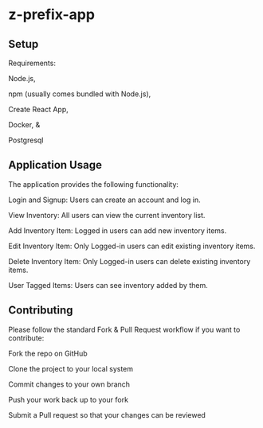 # z-prefix-app

## Setup
Requirements:

Node.js,

npm (usually comes bundled with Node.js),

Create React App,

Docker, &

Postgresql

## Application Usage
The application provides the following functionality:

Login and Signup: Users can create an account and log in.

View Inventory: All users can view the current inventory list.

Add Inventory Item: Logged in users can add new inventory items.

Edit Inventory Item: Only Logged-in users can edit existing inventory items.

Delete Inventory Item: Only Logged-in users can delete existing inventory items.

User Tagged Items: Users can see inventory added by them. 

## Contributing
Please follow the standard Fork & Pull Request workflow if you want to contribute:

Fork the repo on GitHub

Clone the project to your local system

Commit changes to your own branch

Push your work back up to your fork

Submit a Pull request so that your changes can be reviewed
